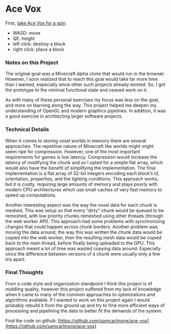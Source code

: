 # Ace Vox
First, [take Ace Vox for a spin](/ace-vox/index.html)
-	WASD: move
-	QE: height
-	left click: destroy a block
-	right click: place a block

### Notes on this Project
The original goal was a Minecraft alpha clone that would run in the browser. However, I soon realized that to reach this goal would take far more time than I wanted, especially since other such projects already existed. So, I got the prototype to the minimal functional state and ceased work on it.

As with many of these personal exercises my focus was less on the goal, and more on learning along the way. This project helped me deepen my understanding of OpenGL and modern graphics pipelines. In addition, it was a good exercise in architecting larger software projects.

### Technical Details
When it comes to storing voxel worlds in memory there are several approaches. The repetitive nature of Minecraft like worlds might might seem ripe for compression. However, one of the most important requirements for games is low latency. Compression would increase the latency of modifying the chunk and so I opted for a simple flat array, which would also have the benefit of simplifying the implementation. The final implementation is a flat array of 32-bit integers encoding each block’s id, orientation, properties, and the lighting conditions. This approach works, but it is costly, requiring large amounts of memory and plays poorly with modern CPU architectures which use small caches of very fast memory to speed up computations.

Another interesting aspect was the way the voxel data for each chunk is meshed. This was setup so that every “dirty” chunk would be queued to be remeshed, with low priority chunks remeshed using other threads (through the web worker API). This approach had some problems with synchronizing changes that could happen across chunk borders. Another problem was moving the data around, the way this was written the chunk data would be copied into the web worker, then the resulting mesh data would be copied back to the main thread, before finally being uploaded to the GPU. This approach meant a lot of time was wasted copying data around. Especially since the difference between versions of a chunk were usually only a few tris apart.

### Final Thoughts
From a code style and organization standpoint I think this project is of middling quality, however this project suffered from my lack of knowledge when it came to many of the common approaches to optimizations and algorithms available. If I wanted to work on this project again I would probably rebuild it from the ground up and try to find more efficient ways of processing and pipelining the data to better fit the demands of the system.

Find the code on github: [https://github.com/samcarlinone/ace-vox](https://github.com/samcarlinone/ace-vox)
